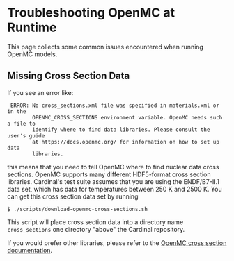 # Troubleshooting OpenMC at Runtime

This page collects some common issues encountered when running OpenMC
models.

## Missing Cross Section Data

If you see an error like:

```
 ERROR: No cross_sections.xml file was specified in materials.xml or in the
        OPENMC_CROSS_SECTIONS environment variable. OpenMC needs such a file to
        identify where to find data libraries. Please consult the user's guide
        at https://docs.openmc.org/ for information on how to set up data
        libraries.
```

this means that you need to tell OpenMC where to find nuclear data cross sections.
OpenMC supports many different HDF5-format cross section
libraries. Cardinal's test suite assumes that you are using the ENDF/B7-II.1 data set,
which has data for temperatures between 250 K and 2500 K.
You can get this cross section data set by running

```
$ ./scripts/download-openmc-cross-sections.sh
```

This script will place cross section data into a directory
name `cross_sections` one directory "above" the Cardinal repository.

If you would prefer other libraries, please refer to the
[OpenMC cross section documentation](https://docs.openmc.org/en/stable/usersguide/cross_sections.html).
